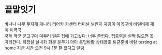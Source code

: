 # 끝말잇기

바나나
나무
무지개
개나리
리어카
카센터
터미널
널판지
지렁이
이목구비
비일비재
재미
미역국  
국적
적군
군고구마
마무리
얼른 집에 가고싶다.
너무 졸렵다.
집중력을 살짝 잃으면 못 따라간다.
화장실
실내화
화분
분무기
아아 응답바람
상태양호 퇴근준비 바람
testing at home
지금 시간 오전 9시 1분 찰 왔다고 알림.